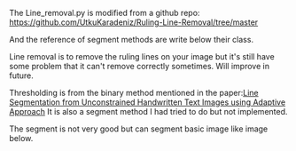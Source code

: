 The Line_removal.py is modified from a github repo: https://github.com/UtkuKaradeniz/Ruling-Line-Removal/tree/master

And the reference of segment methods are write below their class.

Line removal is to remove the ruling lines on your image but it's still have some problem that it can't remove correctly sometimes. Will improve in future.

Thresholding is from the binary method mentioned in the paper:[Line Segmentation from Unconstrained Handwritten Text Images using Adaptive Approach](https://arxiv.org/ftp/arxiv/papers/2104/2104.08777.pdf)
It is also a segment method I had tried to do but not implemented. 

The segment is not very good but can segment basic image like image below.